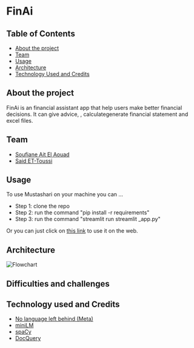 # FinAi

## Table of Contents
- [About the project](#about-the-project)
- [Team](#team)
- [Usage](#usage)
- [Architecture](#architecture)
- [Technology Used and Credits](#technology-used-and-credits)


## About the project 
FinAi is an financial assistant app that help users make better financial decisions. It can give advice, , calculategenerate financial statement and excel files.  

## Team
- [Soufiane Ait El Aouad](https://www.linkedin.com/in/soufiane-ait-el-aouad/)
- [Said ET-Toussi]()

## Usage
To use Mustashari on your machine you can …
- Step 1: clone the repo
- Step 2: run the command "pip install -r requirements"
- Step 3: run the command "streamlit run streamlit _app.py"


Or you can just click on [this link](https://eniafou-mustashari-streamlit-app-rw5r56.streamlit.app/) to use it on the web.

## Architecture
![Flowchart](media/final_b.png)

## Difficulties and challenges


## Technology used and Credits
- [No language left behind (Meta)](https://ai.facebook.com/research/no-language-left-behind/)
- [miniLM](https://huggingface.co/sentence-transformers/all-MiniLM-L6-v2)
- [spaCy](https://spacy.io/)
- [DocQuery](https://github.com/impira/docquery)